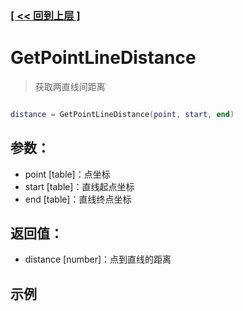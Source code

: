 ### [[ << 回到上层 ]](index.md)

# GetPointLineDistance

> 获取两直线间距离

```lua

distance = GetPointLineDistance(point, start, end)

```

## 参数：

+ point [table]：点坐标
+ start [table]：直线起点坐标
+ end [table]：直线终点坐标

## 返回值：

+ distance [number]：点到直线的距离

## 示例

```lua

```